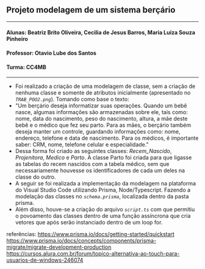 ## Projeto modelagem de um sistema berçário 
------------------------------------------------------------------------------------------------------------------------------------------------------------------------
#### Alunas: Beatriz Brito Oliveira, Cecilia de Jesus Barros, Maria Luiza Souza Pinheiro
#### Professor: Otavio Lube dos Santos
#### Turma: CC4MB
-------------------------------------------------------------------------------------------------------------------------------------------------------------------------

* Foi realizado a criação de uma modelagem de classe, sem a criação de nenhuma classe e somente de atributos inicialmente (apresentado no *`TRAB_POO2.png`*). Tomando como base o texto:
* "Um berçário deseja informatizar suas operações. Quando um bebê nasce, algumas informações são armazenadas sobre ele, tais como: nome, data do nascimento, peso do nascimento, altura, a mãe deste bebê e o médico que fez seu parto. Para as mães, o berçário também deseja manter um controle, guardando informações como: nome, endereço, telefone e data de nascimento. Para os médicos, é importante saber: CRM, nome, telefone celular e especialidade."
* Dessa forma foi criado as seguintes classes: *Recem_Nascido*, *Projenitora*, *Medico* e *Parto*. A classe Parto foi criada para que ligasse as tabelas do recem nascidos com a tabela médico, sem que necessariamente houvesse os identificadores de cada um deles na classe do outro.
* A seguir se foi realizada a implementação da modelagem na plataforma do Visual Studio Code utilizando Prisma, Node/Typescript. Fazendo a modelação das classes no *`schema.prisma`*, localizada dentro da pasta prisma.
* Além disso, houve-se a criação do arquivo *`script.ts`* com que permitiu o povoamento das classes dentro de uma função assíncrona que cria vetores que após serão instanciado dentro de um loop for.




referências: https://www.prisma.io/docs/getting-started/quickstart
https://www.prisma.io/docs/concepts/components/prisma-migrate/migrate-development-production
https://cursos.alura.com.br/forum/topico-alternativa-ao-touch-para-usuarios-de-windows-246074
